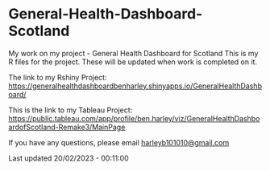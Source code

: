 # General-Health-Dashboard-Scotland
My work on my project - General Health Dashboard for Scotland
This is my R files for the project. These will be updated when work is completed on it.

The link to my Rshiny Project:
https://generalhealthdashboardbenharley.shinyapps.io/GeneralHealthDashboard/

This is the link to my Tableau Project:
https://public.tableau.com/app/profile/ben.harley/viz/GeneralHealthDashboardofScotland-Remake3/MainPage

If you have any questions, please email harleyb101010@gmail.com

Last updated 20/02/2023 - 00:11:00
